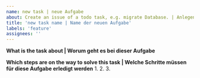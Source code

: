 ```yaml
---
name: new task | neue Aufgabe
about: Create an issue of a todo task, e.g. migrate Database. | Anlegen eines Todos z.B. Migration der Datenbank.
title: 'new task name | Name der neuen Aufgabe'
labels: 'feature'
assignees: ''
---
```


**What is the task about | Worum geht es bei dieser Aufgabe**
<!-- Short description of the task content. | Kurze beschreibung des inhaltes -->

**Which steps are on the way to solve this task | Welche Schritte müssen für diese Aufgabe erledigt werden**
  1.
  2.
  3.
